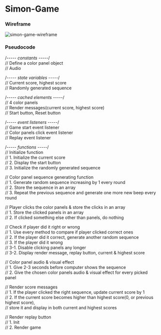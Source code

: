 # Simon-Game

### Wireframe
![simon-game-wireframe](https://github.com/chajiiiii/Simon-Game/assets/93015253/3e70929d-cac5-41d0-9526-058580ba7f19)

### Pseudocode
/*----- constants -----*/\
// Define a color panel object\
// Audio

/*----- state variables -----*/\
// Current score, highest score\
// Randomly generated sequence

/*----- cached elements  -----*/\
// 4 color panels\
// Render messages(current score, highest score)\
// Start button, Reset button

/*----- event listeners -----*/\
// Game start event listener\
// Color panels click event listener\
// Replay event listener

/*----- functions -----*/\
// Initialize function\
// 1. Initialize the current score\
// 2. Display the start button\
// 3. Initialize the randomly generated sequence

// Color panel sequence generating function\
// 1. Generate random sequence increasing by 1 every round\
// 2. Store the sequence in an array\
// 3. Repeat the previous sequence and generate one more new beep every round

// Player clicks the color panels & store the clicks in an array\
// 1. Store the clicked panels in an array\
// 2. If clicked something else other than panels, do nothing

// Check if player did it right or wrong\
// 1. Use every method to compare if player clicked correct ones\
// 2. If the player did it correct, generate another random sequence\
// 3. If the player did it wrong\
// 3-1. Disable clicking panels any longer\
// 3-2. Display render message, replay button, current & highest score

// Color panel audio & visual effect\
// 1. Give 2-3 seconds before computer shows the sequence\
// 2. Give the chosen color panels audio & visual effect for every picked panel

// Render score messages\
// 1. If the player clicked the right sequence, update current score by 1\
// 2. If the current score becomes higher than highest score(0, or previous highest score),\
//    store it and display in both current and highest scores

// Render replay button\
// 1. Init\
// 2. Render game
